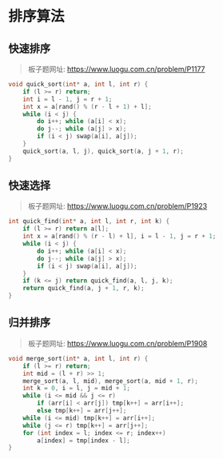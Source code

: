 # 排序算法

## 快速排序

> 板子题网址: https://www.luogu.com.cn/problem/P1177

```cpp
void quick_sort(int* a, int l, int r) {
    if (l >= r) return;
    int i = l - 1, j = r + 1;
    int x = a[rand() % (r - l + 1) + l];
    while (i < j) {
        do i++; while (a[i] < x);
        do j--; while (a[j] > x);
        if (i < j) swap(a[i], a[j]);
    }
    quick_sort(a, l, j), quick_sort(a, j + 1, r);
}
```

## 快速选择

> 板子题网址: https://www.luogu.com.cn/problem/P1923

```cpp
int quick_find(int* a, int l, int r, int k) {
    if (l >= r) return a[l];
    int x = a[rand() % (r - l) + l], i = l - 1, j = r + 1;
    while (i < j) {
        do i++; while (a[i] < x);
        do j--; while (a[j] > x);
        if (i < j) swap(a[i], a[j]);
    }
    if (k <= j) return quick_find(a, l, j, k);
    return quick_find(a, j + 1, r, k);
}
```

## 归并排序

> 板子题网址: https://www.luogu.com.cn/problem/P1908

```cpp
void merge_sort(int* a, int l, int r) {
    if (l >= r) return;
    int mid = (l + r) >> 1;
    merge_sort(a, l, mid), merge_sort(a, mid + 1, r);
    int k = 0, i = l, j = mid + 1;
    while (i <= mid && j <= r)
        if (arr[i] < arr[j]) tmp[k++] = arr[i++];
        else tmp[k++] = arr[j++];
    while (i <= mid) tmp[k++] = arr[i++];
    while (j <= r) tmp[k++] = arr[j++];
    for (int index = l; index <= r; index++)
        a[index] = tmp[index - l];
}
```
